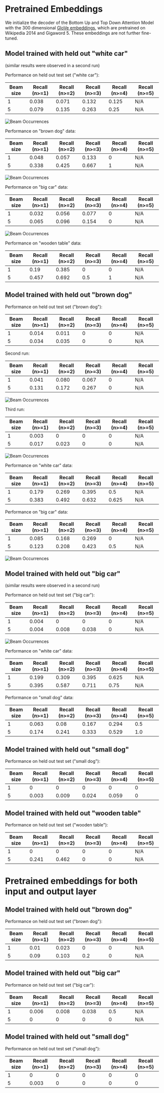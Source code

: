 # Pretrained Embeddings

We initialize the decoder of the Bottom Up and Top Down Attention Model with the 300 dimensional
[GloVe embeddings](https://nlp.stanford.edu/projects/glove/), which are pretrained on Wikipedia 2014 and Gigaword 5.
These embeddings are not further fine-tuned. 

## Model trained with held out "white car"

(similar results were observed in a second run)

Performance on held out test set ("white car"):

Beam size | Recall (n>=1) | Recall (n>=2) | Recall (n>=3) | Recall (n>=4) | Recall (n>=5)
----------| --------------| --------------| --------------| --------------| -------------
1         | 0.038         | 0.071         | 0.132         | 0.125         | N/A
5         | 0.079         | 0.135         | 0.263         | 0.25          | N/A

![Beam Occurrences](beam_occurrences_butd_white_car_white_car_glove.png)

Performance on "brown dog" data:

Beam size | Recall (n>=1) | Recall (n>=2) | Recall (n>=3) | Recall (n>=4) | Recall (n>=5)
----------| --------------| --------------| --------------| --------------| -------------
1         | 0.048         | 0.057         | 0.133         | 0             | N/A
5         | 0.338         | 0.425         | 0.667         | 1             | N/A

![Beam Occurrences](beam_occurrences_butd_white_car_brown_dog_glove.png)

Performance on "big car" data:

Beam size | Recall (n>=1) | Recall (n>=2) | Recall (n>=3) | Recall (n>=4) | Recall (n>=5)
----------| --------------| --------------| --------------| --------------| -------------
1         | 0.032         | 0.056         | 0.077         | 0             | N/A
5         | 0.065         | 0.096         | 0.154         | 0             | N/A

![Beam Occurrences](beam_occurrences_butd_white_car_big_car_glove.png)

Performance on "wooden table" data:

Beam size | Recall (n>=1) | Recall (n>=2) | Recall (n>=3) | Recall (n>=4) | Recall (n>=5)
----------| --------------| --------------| --------------| --------------| -------------
1         | 0.19          | 0.385         | 0             | 0             | N/A
5         | 0.457         | 0.692         | 0.5           | 1             | N/A

## Model trained with held out "brown dog"

Performance on held out test set ("brown dog"):

Beam size | Recall (n>=1) | Recall (n>=2) | Recall (n>=3) | Recall (n>=4) | Recall (n>=5)
----------| --------------| --------------| --------------| --------------| -------------
1         | 0.014         | 0.011         | 0             | 0             | N/A
5         | 0.034         | 0.035         | 0             | 0             | N/A

Second run:

Beam size | Recall (n>=1) | Recall (n>=2) | Recall (n>=3) | Recall (n>=4) | Recall (n>=5)
----------| --------------| --------------| --------------| --------------| -------------
1         | 0.041         | 0.080         | 0.067         | 0             | N/A
5         | 0.131         | 0.172         | 0.267         | 0             | N/A

![Beam Occurrences](beam_occurrences_butd_brown_dog_brown_dog_glove.png)

Third run:

Beam size | Recall (n>=1) | Recall (n>=2) | Recall (n>=3) | Recall (n>=4) | Recall (n>=5)
----------| --------------| --------------| --------------| --------------| -------------
1         | 0.003         | 0             | 0             | 0             | N/A
5         | 0.017         | 0.023         | 0             | 0             | N/A

![Beam Occurrences](beam_occurrences_butd_brown_dog_brown_dog_glove_2.png)

Performance on "white car" data:

Beam size | Recall (n>=1) | Recall (n>=2) | Recall (n>=3) | Recall (n>=4) | Recall (n>=5)
----------| --------------| --------------| --------------| --------------| -------------
1         | 0.179         | 0.269         | 0.395         | 0.5           | N/A
5         | 0.383         | 0.492         | 0.632         | 0.625         | N/A

Performance on "big car" data:

Beam size | Recall (n>=1) | Recall (n>=2) | Recall (n>=3) | Recall (n>=4) | Recall (n>=5)
----------| --------------| --------------| --------------| --------------| -------------
1         | 0.085         | 0.168         | 0.269         | 0             | N/A
5         | 0.123         | 0.208         | 0.423         | 0.5           | N/A


![Beam Occurrences](beam_occurrences_butd_brown_dog_big_car_glove.png)

## Model trained with held out "big car"

(similar results were observed in a second run)

Performance on held out test set ("big car"):

Beam size | Recall (n>=1) | Recall (n>=2) | Recall (n>=3) | Recall (n>=4) | Recall (n>=5)
----------| --------------| --------------| --------------| --------------| -------------
1         | 0.004         | 0             | 0             | 0             | N/A
5         | 0.004         | 0.008         | 0.038         | 0             | N/A

![Beam Occurrences](beam_occurrences_butd_big_car_big_car_glove.png)

Performance on "white car" data:

Beam size | Recall (n>=1) | Recall (n>=2) | Recall (n>=3) | Recall (n>=4) | Recall (n>=5)
----------| --------------| --------------| --------------| --------------| -------------
1         | 0.199         | 0.309         | 0.395         | 0.625         | N/A
5         | 0.395         | 0.587         | 0.711         | 0.75          | N/A

Performance on "small dog" data:

Beam size | Recall (n>=1) | Recall (n>=2) | Recall (n>=3) | Recall (n>=4) | Recall (n>=5)
----------| --------------| --------------| --------------| --------------| -------------
1         | 0.063         | 0.08          | 0.167         | 0.294         | 0.5
5         | 0.174         | 0.241         | 0.333         | 0.529         | 1.0


## Model trained with held out "small dog"

Performance on held out test set ("small dog"):

Beam size | Recall (n>=1) | Recall (n>=2) | Recall (n>=3) | Recall (n>=4) | Recall (n>=5)
----------| --------------| --------------| --------------| --------------| -------------
1         | 0             | 0             | 0             | 0             | 0
5         | 0.003         | 0.009         | 0.024         | 0.059         | 0

## Model trained with held out "wooden table"

Performance on held out test set ("wooden table"):

Beam size | Recall (n>=1) | Recall (n>=2) | Recall (n>=3) | Recall (n>=4) | Recall (n>=5)
----------| --------------| --------------| --------------| --------------| -------------
1         | 0             | 0             | 0             | 0             | N/A
5         | 0.241         | 0.462         | 0             | 0             | N/A


# Pretrained embeddings for both input and output layer

## Model trained with held out "brown dog"

Performance on held out test set ("brown dog"):

Beam size | Recall (n>=1) | Recall (n>=2) | Recall (n>=3) | Recall (n>=4) | Recall (n>=5)
----------| --------------| --------------| --------------| --------------| -------------
1         | 0.01          | 0.023         | 0             | 0             | N/A
5         | 0.09          | 0.103         | 0.2           | 0             | N/A

## Model trained with held out "big car"

Performance on held out test set ("big car"):

Beam size | Recall (n>=1) | Recall (n>=2) | Recall (n>=3) | Recall (n>=4) | Recall (n>=5)
----------| --------------| --------------| --------------| --------------| -------------
1         | 0.006         | 0.008         | 0.038         | 0.5           | N/A
5         | 0             | 0             | 0             | 0             | N/A

## Model trained with held out "small dog"

Performance on held out test set ("small dog"):

Beam size | Recall (n>=1) | Recall (n>=2) | Recall (n>=3) | Recall (n>=4) | Recall (n>=5)
----------| --------------| --------------| --------------| --------------| -------------
1         | 0             | 0             | 0             | 0             | 0
5         | 0.003         | 0             | 0             | 0             | 0
